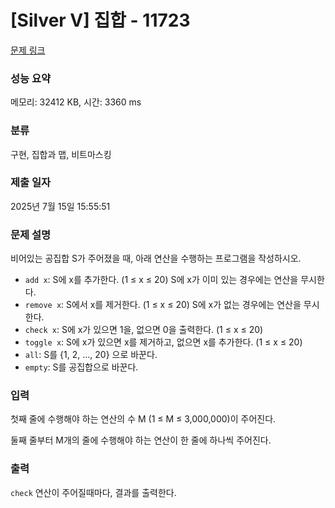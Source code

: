 # [Silver V] 집합 - 11723 

[문제 링크](https://www.acmicpc.net/problem/11723) 

### 성능 요약

메모리: 32412 KB, 시간: 3360 ms

### 분류

구현, 집합과 맵, 비트마스킹

### 제출 일자

2025년 7월 15일 15:55:51

### 문제 설명

<p style="user-select: auto !important;">비어있는 공집합 S가 주어졌을 때, 아래 연산을 수행하는 프로그램을 작성하시오.</p>

<ul style="user-select: auto !important;">
	<li style="user-select: auto !important;"><code style="user-select: auto !important;">add x</code>: S에 x를 추가한다. (1 ≤ x ≤ 20) S에 x가 이미 있는 경우에는 연산을 무시한다.</li>
	<li style="user-select: auto !important;"><code style="user-select: auto !important;">remove x</code>: S에서 x를 제거한다. (1 ≤ x ≤ 20) S에 x가 없는 경우에는 연산을 무시한다.</li>
	<li style="user-select: auto !important;"><code style="user-select: auto !important;">check x</code>: S에 x가 있으면 1을, 없으면 0을 출력한다. (1 ≤ x ≤ 20)</li>
	<li style="user-select: auto !important;"><code style="user-select: auto !important;">toggle x</code>: S에 x가 있으면 x를 제거하고, 없으면 x를 추가한다. (1 ≤ x ≤ 20)</li>
	<li style="user-select: auto !important;"><code style="user-select: auto !important;">all</code>: S를 {1, 2, ..., 20} 으로 바꾼다.</li>
	<li style="user-select: auto !important;"><code style="user-select: auto !important;">empty</code>: S를 공집합으로 바꾼다.</li>
</ul>

### 입력 

 <p style="user-select: auto !important;">첫째 줄에 수행해야 하는 연산의 수 M (1 ≤ M ≤ 3,000,000)이 주어진다.</p>

<p style="user-select: auto !important;">둘째 줄부터 M개의 줄에 수행해야 하는 연산이 한 줄에 하나씩 주어진다.</p>

### 출력 

 <p style="user-select: auto !important;"><code style="user-select: auto !important;">check</code> 연산이 주어질때마다, 결과를 출력한다.</p>

